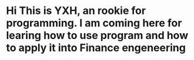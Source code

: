 # Hi  This is YXH, an rookie for programming. I am coming here for learing how to use program and how to apply it into Finance engeneering
